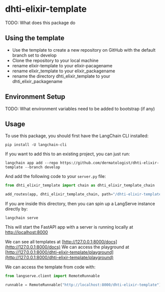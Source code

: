 # dhti-elixir-template

TODO: What does this package do

## Using the template
* Use the template to create a new repository on GitHub with the default branch set to develop
* Clone the repository to your local machine
* rename elixir-template to your elixir-pacagename
* rename elixir_template to your elixir_packagename
* rename the directory dhti_elixir_template to your dhti_elixir_packagename

## Environment Setup

TODO: What environment variables need to be added to bootstrap (if any)

## Usage

To use this package, you should first have the LangChain CLI installed:

```shell
pip install -U langchain-cli
```

If you want to add this to an existing project, you can just run:

```shell
langchain app add --repo https://github.com/dermatologist/dhti-elixir-template --branch develop
```

And add the following code to your `server.py` file:
```python
from dhti_elixir_template import chain as dhti_elixir_template_chain

add_routes(app, dhti_elixir_template_chain, path="/dhti-elixir-template")
```

If you are inside this directory, then you can spin up a LangServe instance directly by:

```shell
langchain serve
```

This will start the FastAPI app with a server is running locally at
[http://localhost:8000](http://localhost:8000)

We can see all templates at [http://127.0.0.1:8000/docs](http://127.0.0.1:8000/docs)
We can access the playground at [http://127.0.0.1:8000/dhti-elixir-template/playground](http://127.0.0.1:8000/dhti-elixir-template/playground)

We can access the template from code with:

```python
from langserve.client import RemoteRunnable

runnable = RemoteRunnable("http://localhost:8000/dhti-elixir-template")
```